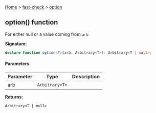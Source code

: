 [Home](/) &gt; [fast-check](../fast-check.md) &gt; [option](option_1.md)

## option() function

For either null or a value coming from `arb`

<b>Signature:</b>

```typescript
declare function option<T>(arb: Arbitrary<T>): Arbitrary<T | null>;
```

#### Parameters

|  Parameter | Type | Description |
|  --- | --- | --- |
|  arb | <code>Arbitrary&lt;T&gt;</code> |  |

<b>Returns:</b>

`Arbitrary<T | null>`

